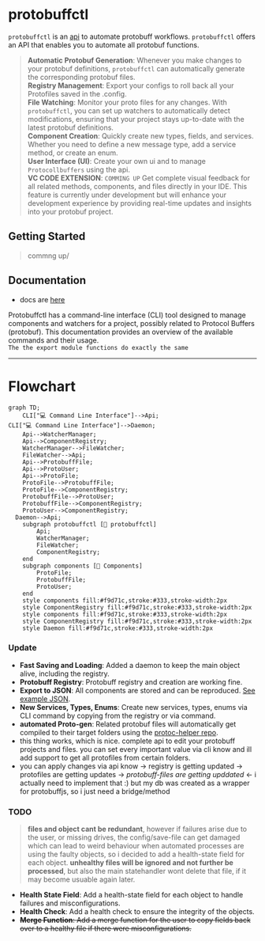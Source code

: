 # protobuffctl
`protobuffctl` is an [api](https://ji-podhead.github.io/protobuffctl/) to automate protobuff workflows.
`protobuffctl` offers an  API that enables you to automate all protobuf functions. 
> **Automatic Protobuf Generation**:
  > Whenever you make changes to your protobuf definitions, `protobuffctl` can automatically generate the corresponding protobuf files.<br>
> **Registry Management**:
  > Export your configs to roll back all your Protofiles saved in the .config.<br>
> **File Watching**:
  > Monitor your proto files for any changes. With `protobuffctl`, you can set up watchers to automatically detect modifications, ensuring that your project stays up-to-date with the latest protobuf definitions.<br>
> **Component Creation**:
  > Quickly create new types, fields, and services. Whether you need to define a new message type, add a service method, or create an enum.<br>
> **User Interface (UI)**:
  > Create your own ui and to manage `Protocollbuffers` using the api.<br>
> **VC CODE EXTENSION**:
  >`COMMING UP` Get complete visual feedback for all related methods, components, and files directly in your IDE. This feature is currently under development but will enhance your development experience by providing real-time updates and insights into your protobuf project.

## Getting Started
> commng up/

## Documentation
- docs are [here](https://ji-podhead.github.io/protobuffctl/)
  
Protobuffctl has a command-line interface (CLI) tool designed to manage components and watchers for a project,   possibly related to Protocol Buffers (protobuf). This documentation provides an overview of the available commands and their usage. <br>`The the export module functions do exactly the same`

---

# Flowchart

```mermaid
graph TD;
    CLI["💻 Command Line Interface"]-->Api;
CLI["💻 Command Line Interface"]-->Daemon;
    Api-->WatcherManager;
    Api-->ComponentRegistry;
    WatcherManager-->FileWatcher;
    FileWatcher-->Api;
    Api-->ProtobuffFile;
    Api-->ProtoUser;
    Api-->ProtoFile;
    ProtoFile-->ProtobuffFile;
    ProtoFile-->ComponentRegistry;
    ProtobuffFile-->ProtoUser;
    ProtobuffFile-->ComponentRegistry;
    ProtoUser-->ComponentRegistry;
  Daemon-->Api;
    subgraph protobuffctl [🏢 protobuffctl]
        Api;
        WatcherManager;
        FileWatcher;
        ComponentRegistry;
    end
    subgraph components [🔧 Components]
        ProtoFile;
        ProtobuffFile;
        ProtoUser;
    end
    style components fill:#f9d71c,stroke:#333,stroke-width:2px
    style ComponentRegistry fill:#f9d71c,stroke:#333,stroke-width:2px
    style components fill:#f9d71c,stroke:#333,stroke-width:2px
    style ComponentRegistry fill:#f9d71c,stroke:#333,stroke-width:2px
    style Daemon fill:#f9d71c,stroke:#333,stroke-width:2px

```

### Update
- **Fast Saving and Loading**: Added a daemon to keep the main object alive, including the registry.
- **Protobuff Registry**: Protobuff registry and creation are working fine.
- **Export to JSON**: All components are stored and can be reproduced. [See example JSON](https://github.com/ji-podhead/protobuffctl/blob/main/protobuffctl.json).
- **New Services, Types, Enums**: Create new services, types, enums via CLI command by copying from the registry or via command. 
- **automated Proto-gen**:  Related protobuf files will automatically get compiled to their target folders using the [protoc-helper repo](https://github.com/ji-podhead/protoc-helper).
- this thing works, which is nice. complete api to edit your protobuff  projects and files. you can set every important value via cli know and ill add support to get all protofiles from certain folders.
- you can apply changes via api know -> registry is getting updated -> protofiles are getting updates -> *protobuff-files are getting upddated* <- i actually need to implement that :)  but my db was created as a wrapper for protobuffjs, so i just need a bridge/method
### TODO
> **files and object cant be redundant**, however if failures arise due to the user, or missing drives, the config/save-file can get damaged which can lead to weird behaviour when automated processes are using the faulty objects, so i decided to add a health-state field for each object. **unhealthy files will be ignored and not further be processed**, but also the main statehandler wont delete that file, if it may become usuable again later.
- **Health State Field**: Add a health-state field for each object to handle failures and misconfigurations.
- **Health Check**: Add a health check to ensure the integrity of the objects.
- ~~**Merge Function**: Add a merge function for the user to copy fields back over to a healthy file if there were misconfigurations.~~


